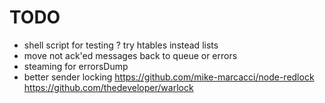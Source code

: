 # TODO #

- shell script for testing
? try htables instead lists
- move not ack'ed messages back to queue or errors
- steaming for errorsDump
- better sender locking
    https://github.com/mike-marcacci/node-redlock
    https://github.com/thedeveloper/warlock


